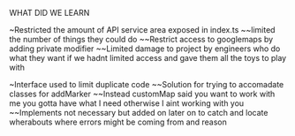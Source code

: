WHAT DID WE LEARN

~Restricted the amount of API service area exposed in index.ts
~~limited the number of things they could do
~~Restrict access to googlemaps by adding private modifier
~~Limited damage to project by engineers who do what they want if we hadnt limited access and gave them all the toys to play with

~Interface used to limit duplicate code
~~Solution for trying to accomadate classes for addMarker
~~Instead customMap said you want to work with me you gotta have what I need otherwise I aint working with you
~~Implements not necessary but added on later on to catch and locate wherabouts where errors might be coming from and reason
